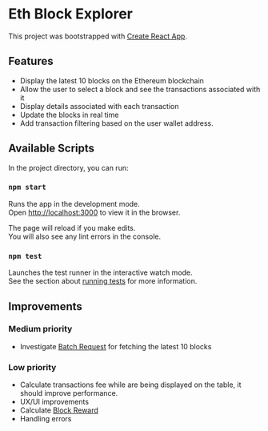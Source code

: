 # Eth Block Explorer

This project was bootstrapped with [Create React App](https://github.com/facebook/create-react-app).

## Features

- Display the latest 10 blocks on the Ethereum blockchain
- Allow the user to select a block and see the transactions associated with it
- Display details associated with each transaction
- Update the blocks in real time
- Add transaction filtering based on the user wallet address.

## Available Scripts

In the project directory, you can run:

### `npm start`

Runs the app in the development mode.\
Open [http://localhost:3000](http://localhost:3000) to view it in the browser.

The page will reload if you make edits.\
You will also see any lint errors in the console.

### `npm test`

Launches the test runner in the interactive watch mode.\
See the section about [running tests](https://facebook.github.io/create-react-app/docs/running-tests) for more information.


## Improvements

### Medium priority

- Investigate [Batch Request](https://web3js.readthedocs.io/en/v1.5.2/include_package-core.html?highlight=batch#batchrequest) for fetching the latest 10 blocks

### Low priority

- Calculate transactions fee while are being displayed on the table, it should improve performance.
- UX/UI improvements
- Calculate [Block Reward](https://eth.wiki/en/fundamentals/mining) 
- Handling errors
